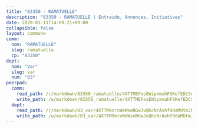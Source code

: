 ```yaml
---
title: "83350 - RAMATUELLE"
description: "83350 - RAMATUELLE | Entraide, Annonces, Initiatives"
date: 2020-01-11T14:09:21+09:00
collapsible: false
layout: commune
comm:
  nom: "RAMATUELLE"
  slug: ramatuelle
  cp: "83350"
dept:
  nom: "Var"
  slug: var
  num: "83"
peerpad:
  comm:
    read_path: /r/markdown/83350_ramatuelle/4XTTMEFxsEWipxmahFSKefEDCSumwLDAp1Kbm2cFmB3wWJYdP
    write_path: /w/markdown/83350_ramatuelle/4XTTMEFxsEWipxmahFSKefEDCSumwLDAp1Kbm2cFmB3wWJYdP-K3TgUfxRTFCXcur16Dz5hqvwcUqTdAnxWsroY7H2YqCRGVGj71wZvvW7a9Y3kxXzwRtFwDSQhzuKcBxsT7ZZLUrfF88y8MDk8f1NeJQeoSPCJRqEeKkk1ss1Qw7hdSEmAQ8nW3Jy
  dept:
    read_path: /r/markdown/83_var/4XTTM9nrxWeWseNGwJvQKcNrAvhf9daMUtmJFyuTCRVRxiQhJ
    write_path: /w/markdown/83_var/4XTTM9nrxWeWseNGwJvQKcNrAvhf9daMUtmJFyuTCRVRxiQhJ-K3TgTkbV5EeE5ztheh8tn4MGBxq8r8BVQdiSVrn3rAQKUfBUzy1SpnL7kiXYD24VhE1ooCba4S1a12268DXaVL5Dh1W3oDQu8Yj58kjUk3PAVaf4GwZWkisJBFW5Z6TWnf5Ads7a
---
```


